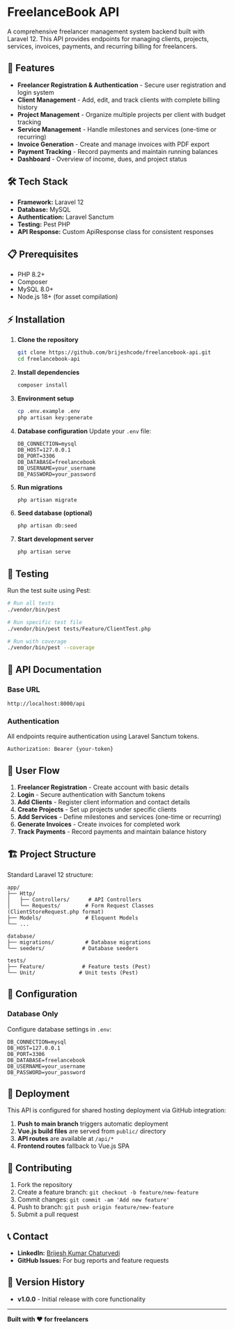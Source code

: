 # FreelanceBook API

A comprehensive freelancer management system backend built with Laravel 12. This API provides endpoints for managing clients, projects, services, invoices, payments, and recurring billing for freelancers.

## 🚀 Features

- **Freelancer Registration & Authentication** - Secure user registration and login system
- **Client Management** - Add, edit, and track clients with complete billing history
- **Project Management** - Organize multiple projects per client with budget tracking
- **Service Management** - Handle milestones and services (one-time or recurring)
- **Invoice Generation** - Create and manage invoices with PDF export
- **Payment Tracking** - Record payments and maintain running balances
- **Dashboard** - Overview of income, dues, and project status

## 🛠️ Tech Stack

- **Framework:** Laravel 12
- **Database:** MySQL
- **Authentication:** Laravel Sanctum
- **Testing:** Pest PHP
- **API Response:** Custom ApiResponse class for consistent responses

## 📋 Prerequisites

- PHP 8.2+
- Composer
- MySQL 8.0+
- Node.js 18+ (for asset compilation)

## ⚡ Installation

1. **Clone the repository**
   ```bash
   git clone https://github.com/brijeshcode/freelancebook-api.git
   cd freelancebook-api
   ```

2. **Install dependencies**
   ```bash
   composer install
   ```

3. **Environment setup**
   ```bash
   cp .env.example .env
   php artisan key:generate
   ```

4. **Database configuration**
   Update your `.env` file:
   ```env
   DB_CONNECTION=mysql
   DB_HOST=127.0.0.1
   DB_PORT=3306
   DB_DATABASE=freelancebook
   DB_USERNAME=your_username
   DB_PASSWORD=your_password
   ```

5. **Run migrations**
   ```bash
   php artisan migrate
   ```

6. **Seed database (optional)**
   ```bash
   php artisan db:seed
   ```

7. **Start development server**
   ```bash
   php artisan serve
   ```

## 🧪 Testing

Run the test suite using Pest:

```bash
# Run all tests
./vendor/bin/pest

# Run specific test file
./vendor/bin/pest tests/Feature/ClientTest.php

# Run with coverage
./vendor/bin/pest --coverage
```

## 📡 API Documentation

### Base URL
```
http://localhost:8000/api
```

### Authentication
All endpoints require authentication using Laravel Sanctum tokens.

```http
Authorization: Bearer {your-token}
```

## 📱 User Flow

1. **Freelancer Registration** - Create account with basic details
2. **Login** - Secure authentication with Sanctum tokens
3. **Add Clients** - Register client information and contact details
4. **Create Projects** - Set up projects under specific clients
5. **Add Services** - Define milestones and services (one-time or recurring)
6. **Generate Invoices** - Create invoices for completed work
7. **Track Payments** - Record payments and maintain balance history

## 🏗️ Project Structure

Standard Laravel 12 structure:

```
app/
├── Http/
│   ├── Controllers/      # API Controllers
│   └── Requests/        # Form Request Classes (ClientStoreRequest.php format)
├── Models/              # Eloquent Models
└── ...

database/
├── migrations/          # Database migrations
└── seeders/            # Database seeders

tests/
├── Feature/            # Feature tests (Pest)
└── Unit/              # Unit tests (Pest)
```

## 🔧 Configuration

### Database Only
Configure database settings in `.env`:
```env
DB_CONNECTION=mysql
DB_HOST=127.0.0.1
DB_PORT=3306
DB_DATABASE=freelancebook
DB_USERNAME=your_username
DB_PASSWORD=your_password
```

## 🚀 Deployment

This API is configured for shared hosting deployment via GitHub integration:

1. **Push to main branch** triggers automatic deployment
2. **Vue.js build files** are served from `public/` directory
3. **API routes** are available at `/api/*`
4. **Frontend routes** fallback to Vue.js SPA

## 🤝 Contributing

1. Fork the repository
2. Create a feature branch: `git checkout -b feature/new-feature`
3. Commit changes: `git commit -am 'Add new feature'`
4. Push to branch: `git push origin feature/new-feature`
5. Submit a pull request

## 📞 Contact

- **LinkedIn:** [Brijesh Kumar Chaturvedi](https://www.linkedin.com/in/brijesh-it/)
- **GitHub Issues:** For bug reports and feature requests

## 🔄 Version History

- **v1.0.0** - Initial release with core functionality

---

**Built with ❤️ for freelancers**
